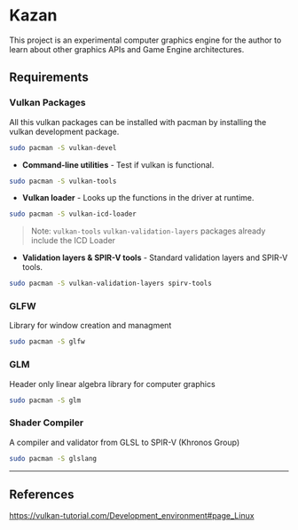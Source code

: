# Kazan

This project is an experimental computer graphics engine for the author to
learn about other graphics APIs and Game Engine architectures.

<!-- An experimental computer graphics engine for learning purposes. -->

## Requirements

### Vulkan Packages

All this vulkan packages can be installed with pacman by installing the vulkan
development package.
```sh
sudo pacman -S vulkan-devel
```

- **Command-line utilities** - Test if vulkan is functional.
```sh
sudo pacman -S vulkan-tools
```

- **Vulkan loader** - Looks up the functions in the driver at runtime.
```sh
sudo pacman -S vulkan-icd-loader
```
> Note: `vulkan-tools`  `vulkan-validation-layers` packages already include the
ICD Loader

- **Validation layers & SPIR-V tools** - Standard validation layers and SPIR-V
tools.
```sh
sudo pacman -S vulkan-validation-layers spirv-tools
```

### GLFW

Library for window creation and managment

```sh
sudo pacman -S glfw
```

<!-- ```sh
# for x11
sudo pacman -S glfw-x11

# or for wayland
sudo pacman -S glfw-wayland
```  -->

### GLM

Header only linear algebra library for computer graphics
```sh
sudo pacman -S glm
```

### Shader Compiler

A compiler and validator from GLSL to SPIR-V (Khronos Group)
```sh
sudo pacman -S glslang
```

___
## References

https://vulkan-tutorial.com/Development_environment#page_Linux